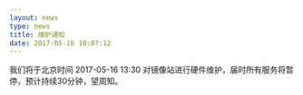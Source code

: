 ```yaml
---
layout: news
type: news
title: 维护通知
date: 2017-05-16 10:07:12
---
```


我们将于北京时间 2017-05-16 13:30 对镜像站进行硬件维护，届时所有服务将暂停，预计持续30分钟，望周知。
